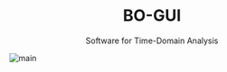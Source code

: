 <h1 align="center">BO-GUI</h1>
<p align="center">
Software for Time-Domain Analysis
</p>

![main](https://github.com/OkayJerry/Time-DomainAnalysis/assets/70593138/3d7f257f-4e57-4423-9b7f-027a7181ef45)
